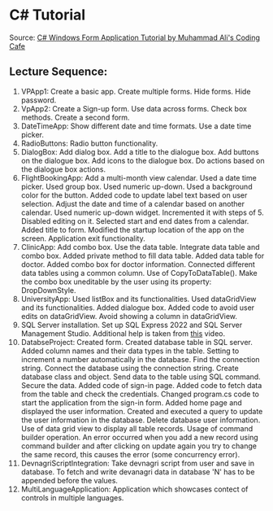 # C# Tutorial

Source: [C# Windows Form Application Tutorial by Muhammad Ali's Coding Cafe](https://www.youtube.com/playlist?list=PLxefhmF0pcPlDKe7smJMoHPNS1tJQ7w7q)

## Lecture Sequence: 
1. VPApp1: Create a basic app. Create multiple forms. Hide forms. Hide password.
1. VpApp2: Create a Sign-up form. Use data across forms. Check box methods. Create a second form.
1. DateTimeApp: Show different date and time formats. Use a date time picker.
1. RadioButtons: Radio button functionality.
1. DialogBox: Add dialog box. Add a title to the dialogue box. Add buttons on the dialogue box. Add icons to the dialogue box. Do actions based on the dialogue box actions.
1. FlightBookingApp: Add a multi-month view calendar. Used a date time picker. Used group box. Used numeric up-down. Used a background color for the button. Added code to update label text based on user selection. Adjust the date and time of a calendar based on another calendar. Used numeric up-down widget. Incremented it with steps of 5. Disabled editing on it. Selected start and end dates from a calendar. Added title to form. Modified the startup location of the app on the screen. Application exit functionality.
1. ClinicApp: Add combo box. Use the data table. Integrate data table and combo box. Added private method to fill data table. Added data table for doctor. Added combo box for doctor information. Connected different data tables using a common column. Use of CopyToDataTable(). Make the combo box uneditable by the user using its property: DropDownStyle.
1. UniversityApp: Used listBox and its functionalities. Used dataGridView and its functionalities. Added dialogue box. Added code to avoid user edits on dataGridView. Avoid showing a column in dataGridView.
1. SQL Server installation. Set up SQL Express 2022 and SQL Server Management Studio. Additional help is taken from [this](https://www.youtube.com/watch?v=dJ6c3OgIVDM) video.
1. DatabseProject: Created form. Created database table in SQL server. Added column names and their data types in the table. Setting to increment a number automatically in the database. Find the connection string. Connect the database using the connection string. Create database class and object. Send data to the table using SQL command. Secure the data. Added code of sign-in page. Added code to fetch data from the table and check the credentials. Changed program.cs code to start the application from the sign-in form. Added home page and displayed the user information. Created and executed a query to update the user information in the database. Delete database user information. Use of data grid view to display all table records. Usage of command builder operation. An error occurred when you add a new record using command builder and after clicking on update again you try to change the same record, this causes the error (some concurrency error). 
1. DevnagriScriptIntegration: Take devnagri script from user and save in database. To fetch and write devanagri data in database 'N' has to be appended before the values.
1. MultiLanguageApplication: Application which showcases contect of controls in multiple languages.